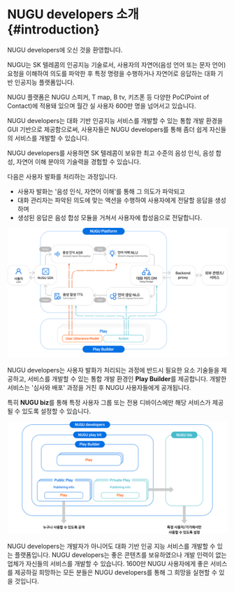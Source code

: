 NUGU developers 소개 {#introduction}
====================

NUGU developers에 오신 것을 환영합니다.

NUGU는 SK 텔레콤의 인공지능 기술로서, 사용자의 자연어(음성 언어 또는 문자 언어) 요청을 이해하여 의도를 파악한 후 특정 명령을 수행하거나 자연어로 응답하는 대화 기반 인공지능 플랫폼입니다.

NUGU 플랫폼은 NUGU 스피커, T map, B tv, 키즈폰 등 다양한 PoC(Point of Contact)에 적용돼 있으며 월간 실 사용자 600만 명을 넘어서고 있습니다.

NUGU developers는 대화 기반 인공지능 서비스를 개발할 수 있는 통합 개발 환경을 GUI 기반으로 제공함으로써, 사용자들은 NUGU developers를 통해 좀더 쉽게 자신들의 서비스를 개발할 수 있습니다.

NUGU developers를 사용하면 SK 텔레콤이 보유한 최고 수준의 음성 인식, 음성 합성, 자연어 이해 분야의 기술력을 경험할 수 있습니다.

다음은 사용자 발화를 처리하는 과정입니다.

* 사용자 발화는 '음성 인식, 자연어 이해'를 통해 그 의도가 파악되고
* 대화 관리자는 파악된 의도에 맞는 액션을 수행하여 사용자에게 전달할 응답을 생성하며
* 생성된 응답은 음성 합성 모듈을 거쳐서 사용자에 합성음으로 전달합니다.

![](images/nugu-developers-an-overview/ch1_00_02_variation_updated.png)


NUGU developers는 사용자 발화가 처리되는 과정에 반드시 필요한 요소 기술들을 제공하고, 서비스를 개발할 수 있는 통합 개발 환경인 **Play Builder**를 제공합니다. 개발한 서비스는 '심사와 배포' 과정을 거친 후 NUGU 사용자들에게 공개됩니다.

특히 **NUGU biz**를 통해 특정 사용자 그룹 또는 전용 디바이스에만 해당 서비스가 제공될 수 있도록 설정할 수 있습니다.

![](images/nugu-developers-an-overview/ch1_00_03.png)


NUGU developers는 개발자가 아니어도 대화 기반 인공 지능 서비스를 개발할 수 있는 플랫폼입니다. NUGU developers는 좋은 콘텐츠를 보유하였으나 개발 인력이 없는 업체가 자신들의 서비스를 개발할 수 있습니다. 1600만 NUGU 사용자에게 좋은 서비스를 제공하길 희망하는 모든 분들은 NUGU developers를 통해 그 희망을 실현할 수 있을 것입니다.
